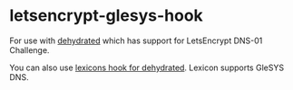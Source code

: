 # letsencrypt-glesys-hook

For use with [dehydrated](https://github.com/lukas2511/dehydrated) which has support for LetsEncrypt DNS-01 Challenge.

You can also use [lexicons hook for dehydrated](https://github.com/AnalogJ/lexicon/blob/master/examples/dehydrated.default.sh). Lexicon supports GleSYS DNS.
